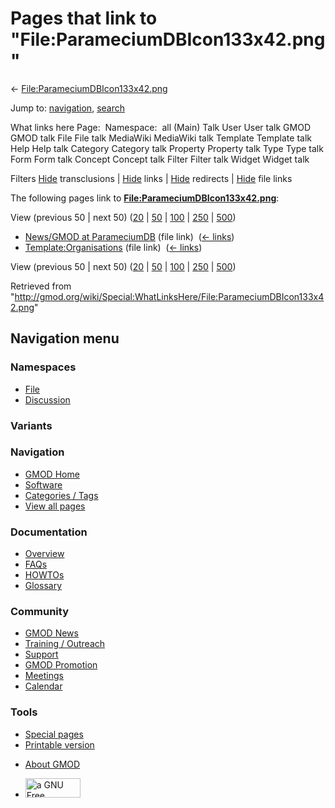 <div id="mw-page-base" class="noprint">

</div>

<div id="mw-head-base" class="noprint">

</div>

<div id="content" class="mw-body" role="main">

<span id="top"></span>

<div id="mw-js-message" style="display:none;">

</div>



# <span dir="auto">Pages that link to "File:ParameciumDBIcon133x42.png"</span>

<div id="bodyContent">

<div id="contentSub">

←
[File:ParameciumDBIcon133x42.png](/wiki/File:ParameciumDBIcon133x42.png "File:ParameciumDBIcon133x42.png")

</div>

<div id="jump-to-nav" class="mw-jump">

Jump to: [navigation](#mw-navigation), [search](#p-search)

</div>

<div id="mw-content-text">

What links here Page:  Namespace:  all (Main) Talk User User talk GMOD
GMOD talk File File talk MediaWiki MediaWiki talk Template Template talk
Help Help talk Category Category talk Property Property talk Type Type
talk Form Form talk Concept Concept talk Filter Filter talk Widget
Widget talk

Filters
[Hide](/mediawiki/index.php?title=Special:WhatLinksHere/File:ParameciumDBIcon133x42.png&hidetrans=1 "Special:WhatLinksHere/File:ParameciumDBIcon133x42.png")
transclusions \|
[Hide](/mediawiki/index.php?title=Special:WhatLinksHere/File:ParameciumDBIcon133x42.png&hidelinks=1 "Special:WhatLinksHere/File:ParameciumDBIcon133x42.png")
links \|
[Hide](/mediawiki/index.php?title=Special:WhatLinksHere/File:ParameciumDBIcon133x42.png&hideredirs=1 "Special:WhatLinksHere/File:ParameciumDBIcon133x42.png")
redirects \|
[Hide](/mediawiki/index.php?title=Special:WhatLinksHere/File:ParameciumDBIcon133x42.png&hideimages=1 "Special:WhatLinksHere/File:ParameciumDBIcon133x42.png")
file links

The following pages link to
**[File:ParameciumDBIcon133x42.png](/wiki/File:ParameciumDBIcon133x42.png "File:ParameciumDBIcon133x42.png")**:

View (previous 50 \| next 50)
([20](/mediawiki/index.php?title=Special:WhatLinksHere/File:ParameciumDBIcon133x42.png&limit=20 "Special:WhatLinksHere/File:ParameciumDBIcon133x42.png")
\|
[50](/mediawiki/index.php?title=Special:WhatLinksHere/File:ParameciumDBIcon133x42.png&limit=50 "Special:WhatLinksHere/File:ParameciumDBIcon133x42.png")
\|
[100](/mediawiki/index.php?title=Special:WhatLinksHere/File:ParameciumDBIcon133x42.png&limit=100 "Special:WhatLinksHere/File:ParameciumDBIcon133x42.png")
\|
[250](/mediawiki/index.php?title=Special:WhatLinksHere/File:ParameciumDBIcon133x42.png&limit=250 "Special:WhatLinksHere/File:ParameciumDBIcon133x42.png")
\|
[500](/mediawiki/index.php?title=Special:WhatLinksHere/File:ParameciumDBIcon133x42.png&limit=500 "Special:WhatLinksHere/File:ParameciumDBIcon133x42.png"))

- [News/GMOD at
  ParameciumDB](/wiki/News/GMOD_at_ParameciumDB "News/GMOD at ParameciumDB")
  (file link) ‎ <span class="mw-whatlinkshere-tools">([←
  links](/mediawiki/index.php?title=Special:WhatLinksHere&target=News%2FGMOD+at+ParameciumDB "Special:WhatLinksHere"))</span>
- [Template:Organisations](/wiki/Template:Organisations "Template:Organisations")
  (file link) ‎ <span class="mw-whatlinkshere-tools">([←
  links](/mediawiki/index.php?title=Special:WhatLinksHere&target=Template%3AOrganisations "Special:WhatLinksHere"))</span>

View (previous 50 \| next 50)
([20](/mediawiki/index.php?title=Special:WhatLinksHere/File:ParameciumDBIcon133x42.png&limit=20 "Special:WhatLinksHere/File:ParameciumDBIcon133x42.png")
\|
[50](/mediawiki/index.php?title=Special:WhatLinksHere/File:ParameciumDBIcon133x42.png&limit=50 "Special:WhatLinksHere/File:ParameciumDBIcon133x42.png")
\|
[100](/mediawiki/index.php?title=Special:WhatLinksHere/File:ParameciumDBIcon133x42.png&limit=100 "Special:WhatLinksHere/File:ParameciumDBIcon133x42.png")
\|
[250](/mediawiki/index.php?title=Special:WhatLinksHere/File:ParameciumDBIcon133x42.png&limit=250 "Special:WhatLinksHere/File:ParameciumDBIcon133x42.png")
\|
[500](/mediawiki/index.php?title=Special:WhatLinksHere/File:ParameciumDBIcon133x42.png&limit=500 "Special:WhatLinksHere/File:ParameciumDBIcon133x42.png"))

</div>

<div class="printfooter">

Retrieved from
"<http://gmod.org/wiki/Special:WhatLinksHere/File:ParameciumDBIcon133x42.png>"

</div>

<div id="catlinks" class="catlinks catlinks-allhidden">

</div>

<div class="visualClear">

</div>

</div>

</div>

<div id="mw-navigation">

## Navigation menu

<div id="mw-head">



<div id="left-navigation">

<div id="p-namespaces" class="vectorTabs" role="navigation"
aria-labelledby="p-namespaces-label">

### Namespaces

- <span id="ca-nstab-image"><a href="/wiki/File:ParameciumDBIcon133x42.png" accesskey="c"
  title="View the file page [c]">File</a></span>
- <span id="ca-talk"><a
  href="/mediawiki/index.php?title=File_talk:ParameciumDBIcon133x42.png&amp;action=edit&amp;redlink=1"
  accesskey="t"
  title="Discussion about the content page [t]">Discussion</a></span>

</div>

<div id="p-variants" class="vectorMenu emptyPortlet" role="navigation"
aria-labelledby="p-variants-label">

### 

### Variants[](#)

<div class="menu">

</div>

</div>

</div>

<div id="right-navigation">





</div>



</div>

</div>

</div>

<div id="mw-panel">

<div id="p-logo" role="banner">

<a href="/wiki/Main_Page"
style="background-image: url(http://gmod.org/images/GMOD-cogs.png);"
title="Visit the main page"></a>

</div>

<div id="p-Navigation" class="portal" role="navigation"
aria-labelledby="p-Navigation-label">

### Navigation

<div class="body">

- <span id="n-GMOD-Home">[GMOD Home](/wiki/Main_Page)</span>
- <span id="n-Software">[Software](/wiki/GMOD_Components)</span>
- <span id="n-Categories-.2F-Tags">[Categories /
  Tags](/wiki/Categories)</span>
- <span id="n-View-all-pages">[View all
  pages](/wiki/Special:AllPages)</span>

</div>

</div>

<div id="p-Documentation" class="portal" role="navigation"
aria-labelledby="p-Documentation-label">

### Documentation

<div class="body">

- <span id="n-Overview">[Overview](/wiki/Overview)</span>
- <span id="n-FAQs">[FAQs](/wiki/Category:FAQ)</span>
- <span id="n-HOWTOs">[HOWTOs](/wiki/Category:HOWTO)</span>
- <span id="n-Glossary">[Glossary](/wiki/Glossary)</span>

</div>

</div>

<div id="p-Community" class="portal" role="navigation"
aria-labelledby="p-Community-label">

### Community

<div class="body">

- <span id="n-GMOD-News">[GMOD News](/wiki/GMOD_News)</span>
- <span id="n-Training-.2F-Outreach">[Training /
  Outreach](/wiki/Training_and_Outreach)</span>
- <span id="n-Support">[Support](/wiki/Support)</span>
- <span id="n-GMOD-Promotion">[GMOD
  Promotion](/wiki/GMOD_Promotion)</span>
- <span id="n-Meetings">[Meetings](/wiki/Meetings)</span>
- <span id="n-Calendar">[Calendar](/wiki/Calendar)</span>

</div>

</div>

<div id="p-tb" class="portal" role="navigation"
aria-labelledby="p-tb-label">

### Tools

<div class="body">

- <span id="t-specialpages"><a href="/wiki/Special:SpecialPages" accesskey="q"
  title="A list of all special pages [q]">Special pages</a></span>
- <span id="t-print"><a
  href="/mediawiki/index.php?title=Special:WhatLinksHere/File:ParameciumDBIcon133x42.png&amp;printable=yes"
  rel="alternate" accesskey="p"
  title="Printable version of this page [p]">Printable version</a></span>

</div>

</div>

</div>

</div>

<div id="footer" role="contentinfo">

- <span id="footer-places-about">[About
  GMOD](/wiki/GMOD:About "GMOD:About")</span>

<!-- -->

- <span id="footer-copyrightico">[<img src="http://www.gnu.org/graphics/gfdl-logo-small.png" width="88"
  height="31" alt="a GNU Free Documentation License" />](http://www.gnu.org/licenses/fdl-1.3.html)</span>


<div style="clear:both">

</div>

</div>

